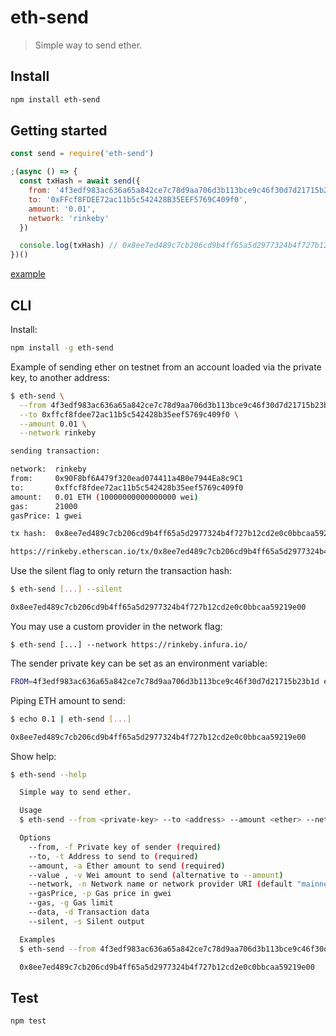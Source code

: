 # eth-send

> Simple way to send ether.

## Install

```bash
npm install eth-send
```

## Getting started

```javascript
const send = require('eth-send')

;(async () => {
  const txHash = await send({
    from: '4f3edf983ac636a65a842ce7c78d9aa706d3b113bce9c46f30d7d21715b23b1d',
    to: '0xFFcf8FDEE72ac11b5c542428B35EEF5769C409f0',
    amount: '0.01',
    network: 'rinkeby'
  })

  console.log(txHash) // 0x8ee7ed489c7cb206cd9b4ff65a5d2977324b4f727b12cd2e0c0bbcaa59219e00
})()

```

[example](https://github.com/miguelmota/eth-send/blob/master/example/example.js)

## CLI

Install:

```bash
npm install -g eth-send
```

Example of sending ether on testnet from an account loaded via the private key, to another address:

```bash
$ eth-send \
  --from 4f3edf983ac636a65a842ce7c78d9aa706d3b113bce9c46f30d7d21715b23b1d \
  --to 0xffcf8fdee72ac11b5c542428b35eef5769c409f0 \
  --amount 0.01 \
  --network rinkeby

sending transaction:

network:  rinkeby
from:     0x90F8bf6A479f320ead074411a4B0e7944Ea8c9C1
to:       0xffcf8fdee72ac11b5c542428b35eef5769c409f0
amount:   0.01 ETH (10000000000000000 wei)
gas:      21000
gasPrice: 1 gwei

tx hash:  0x8ee7ed489c7cb206cd9b4ff65a5d2977324b4f727b12cd2e0c0bbcaa59219e00

https://rinkeby.etherscan.io/tx/0x8ee7ed489c7cb206cd9b4ff65a5d2977324b4f727b12cd2e0c0bbcaa59219e00
```

Use the silent flag to only return the transaction hash:

```bash
$ eth-send [...] --silent

0x8ee7ed489c7cb206cd9b4ff65a5d2977324b4f727b12cd2e0c0bbcaa59219e00
```

You may use a custom provider in the network flag:

```
$ eth-send [...] --network https://rinkeby.infura.io/
```

The sender private key can be set as an environment variable:

```bash
FROM=4f3edf983ac636a65a842ce7c78d9aa706d3b113bce9c46f30d7d21715b23b1d eth-send [....]
```

Piping ETH amount to send:

```bash
$ echo 0.1 | eth-send [...]

0x8ee7ed489c7cb206cd9b4ff65a5d2977324b4f727b12cd2e0c0bbcaa59219e00
```

Show help:

```bash
$ eth-send --help

  Simple way to send ether.

  Usage
  $ eth-send --from <private-key> --to <address> --amount <ether> --network <network> [--silent]

  Options
    --from, -f Private key of sender (required)
    --to, -t Address to send to (required)
    --amount, -a Ether amount to send (required)
    --value , -v Wei amount to send (alternative to --amount)
    --network, -n Network name or network provider URI (default "mainnet")
    --gasPrice, -p Gas price in gwei
    --gas, -g Gas limit
    --data, -d Transaction data
    --silent, -s Silent output

  Examples
  $ eth-send --from 4f3edf983ac636a65a842ce7c78d9aa706d3b113bce9c46f30d7d21715b23b1d --to 0xffcf8fdee72ac11b5c542428b35eef5769c409f0 --amount 0.01 --network rinkeby --silent

  0x8ee7ed489c7cb206cd9b4ff65a5d2977324b4f727b12cd2e0c0bbcaa59219e00
```

## Test

```bash
npm test
```

